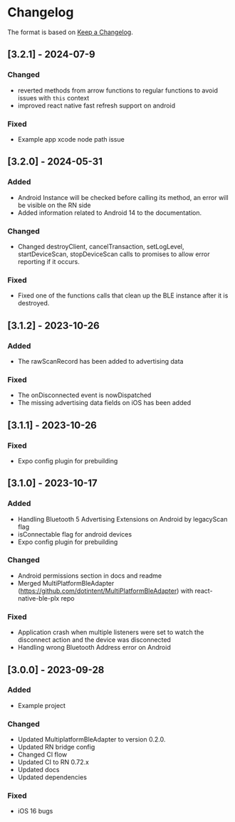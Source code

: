 # Changelog

The format is based on [Keep a Changelog](https://keepachangelog.com/en/1.1.0/).

## [3.2.1] - 2024-07-9

### Changed

- reverted methods from arrow functions to regular functions to avoid issues with `this` context
- improved react native fast refresh support on android

### Fixed

- Example app xcode node path issue

## [3.2.0] - 2024-05-31

### Added

- Android Instance will be checked before calling its method, an error will be visible on the RN side
- Added information related to Android 14 to the documentation.

### Changed

- Changed destroyClient, cancelTransaction, setLogLevel, startDeviceScan, stopDeviceScan calls to promises to allow error reporting if it occurs.

### Fixed

- Fixed one of the functions calls that clean up the BLE instance after it is destroyed.

## [3.1.2] - 2023-10-26

### Added

- The rawScanRecord has been added to advertising data

### Fixed

- The onDisconnected event is nowDispatched
- The missing advertising data fields on iOS has been added

## [3.1.1] - 2023-10-26

### Fixed

- Expo config plugin for prebuilding

## [3.1.0] - 2023-10-17

### Added

- Handling Bluetooth 5 Advertising Extensions on Android by legacyScan flag
- isConnectable flag for android devices
- Expo config plugin for prebuilding

### Changed

- Android permissions section in docs and readme
- Merged MultiPlatformBleAdapter (https://github.com/dotintent/MultiPlatformBleAdapter) with react-native-ble-plx repo

### Fixed

- Application crash when multiple listeners were set to watch the disconnect action and the device was disconnected
- Handling wrong Bluetooth Address error on Android

## [3.0.0] - 2023-09-28

### Added

- Example project

### Changed

- Updated MultiplatformBleAdapter to version 0.2.0.
- Updated RN bridge config
- Changed CI flow
- Updated CI to RN 0.72.x
- Updated docs
- Updated dependencies

### Fixed

- iOS 16 bugs
